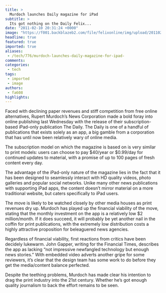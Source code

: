 ```yaml
---
title: >
  Murdoch launches Daily magazine for iPad
subtitle: >
  Its got nothing on the Daily Felix...
date: "2011-02-10 20:31:24 +0000"
image: "https://f001.backblazeb2.com/file/felixonline/img/upload/201102102028-dr910-ferozsal.jpg"
headline: true
featured: true
imported: true
aliases:
 - /tech/776/murdoch-launches-daily-magazine-for-ipad-
comments:
categories:
 - tech
tags:
 - imported
 - image
authors:
 - fa608
highlights:
---
```


Faced with declining paper revenues and stiff competition from free online alternatives, Rupert Murdoch’s News Corporation made a bold foray into online publishing last Wednesday with the release of their subscription-based iPad-only publication The Daily. The Daily is one of a handful of publications that exists solely as an app, a big gamble from a corporation that has until now been relatively wary of online media.

The subscription model on which the magazine is based on is very similar to print models: users can choose to pay $40/year or $0.99/day for continued updates to material, with a promise of up to 100 pages of fresh content every day.

The advantage of the iPad-only nature of the magazine lies in the fact that it has been designed to seamlessly interact with HD quality videos, photo galleries and popular social networks. Unike many other news publications with supporting iPad apps, the content doesn’t mirror material on a more traditional website, but caters specifically to iPad users.

The move is likely to be watched closely by other media houses as print revenues dry up. Murdoch has played up the financial viability of the move, stating that the monthly investment on the app is a relatively low $2 million/month. If it does succeed, it will probably be yet another nail in the coffin for print publications, with the extremely low distribution costs a highly attractive proposition for beleaguered news agencies.

Regardless of financial viability, first reactions from critics have been decidely lukewarm. John Gapper, writing for the Financial Times, describes the app as lacking “not impressive newfangled technology but enough news stories.” With embedded video adverts another gripe for some reviewers, it’s clear that the design team has some work to do before they get the media/content balance perfected.

Despite the teething problems, Murdoch has made clear his intention to drag the print industry into the 21st century. Whether he’s got enough quality journalism to back the effort remains to be seen.
